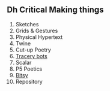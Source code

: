 ## Dh Critical Making things

1. Sketches
2. Grids & Gestures
3. Physical Hypertext
4. Twine
5. Cut-up Poetry
6. [Tracery bots](https://botsin.space/@martikarels)
7. Scalar
8. P5 Poetics
9. [Bitsy](https://amsucf.github.io/DHSICritMaking/bitsy.html)
10. Repository
